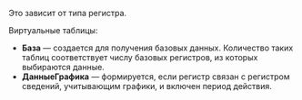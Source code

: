 Это зависит от типа регистра.

Виртуальные таблицы:

- **База** — создается для получения базовых данных. Количество таких таблиц соответствует числу базовых регистров, из которых выбираются данные.
- **ДанныеГрафика** — формируется, если регистр связан с регистром сведений, учитывающим графики, и включен период действия.